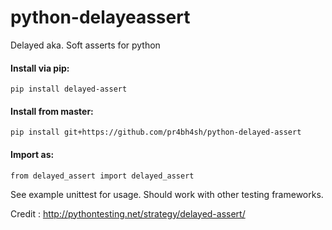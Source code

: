 # python-delayeassert

Delayed aka. Soft asserts for python

#### Install via pip:
    pip install delayed-assert 
    
#### Install from master:
    pip install git+https://github.com/pr4bh4sh/python-delayed-assert

#### Import as:

    from delayed_assert import delayed_assert

See example unittest for usage. Should work with other testing frameworks.

Credit : <http://pythontesting.net/strategy/delayed-assert/>
